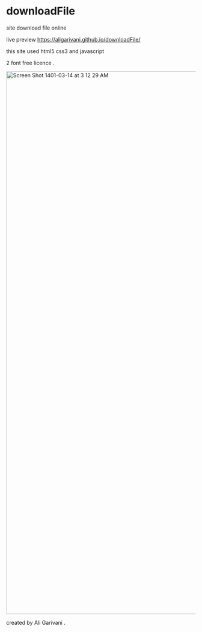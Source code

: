 # downloadFile
site download file online

live preview   https://aligarivani.github.io/downloadFile/

this site used html5 css3 and javascript 

2 font free licence .

<img width="1440" alt="Screen Shot 1401-03-14 at 3 12 29 AM" src="https://user-images.githubusercontent.com/72452146/171966857-b20ede52-2502-4270-9dff-76d2661d8a7a.png">

created by Ali Garivani .
